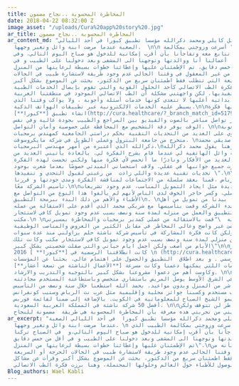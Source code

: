 ```yaml
---
title: المخاطرة المحسوبة ..نجاح مضمون
date: 2018-04-22 08:32:00 Z
image_asset: "/uploads/Cura%20app%20story%20.jpg"
ar_title: المخاطرة المحسوبة ..نجاح مضمون
ar_content_md: "بدأت قصة وائل كابلي ومحمد ذكرالله مؤسسا تطبيق كيورا في أحد الليالي
  الصعبة عندما مرضت ابنة وائل وتغير وجهها.  \n\n يقول وائل: \" أسرعت وزوجتي بمكالمة
  الدكتور الذي نتابع معه وتفاجأنا بأن أقرب إمكانية للدخول هو صباح اليوم التالي، وفي
  الصباح تركنا أعمالنا أنا ووالدتها وتوجهنا الى المشفى وبعد دخولنا على الطبيب و في
  أقل من خمس دقايق، تم الإطمئنان عليها وإعطائنا خطوات بسيطة لرعايتها من المنزل\".\n\nحينها
  شعرت بأنه من غير المعقول في وقتنا الحالي عدم وجود طريقة لاستشارة طبيب في الحالات
  الحرجة أو السريعة التي تتطلب فقط اطمئنان سريع من الدكتور، بحثت عن الموضوع بشكل أكبر،
  وهنا برزت فكرة الطب الاتصالي كأحد الحلول القوية والتي تقوم بإيصال الخدمات الطبية
  عن بعد لمستفيديها. لكن واجهتني مشكلة أن الطب الاتصالي الموجود في منطقتنا العربية
  يقدم بطريقة بدائية أغلبها لا تتعدى كونها خدمات أسئلة وأجوبة ، ولا يواكب وقتنا الذي
  يسيطر عليه الخدمات الالكترونية عبر تطبيقات الهواتف الذكية.\n\nجائتني وقتها فكرة
  انشاء تطبيق [**كيورا**](http://cura.healthcare/?_branch_match_id=517974956531260134)
  و الذي يوفر تواصل مباشر بالصوت والفيديو بين المراجع والطبيب بجودة عالية وفي نفس
  الوقت يوفر دقة التشخيص مع المحافظة على خصوصية وأمان التواصل. \n\nولكني أدركت صعوبة
  تطوير تطبيق يحتوي على العديد من التحديات التقنية بحكم دراستي الجامعية كمهندس برمجيات
  متخرج من جامعة البترول وعملي الطويل في شركة مايكروسوفت. \nلذا تواصلت مع صديقي محمد
  ذكرالله الذي أعتبره من أمهر مهندسي البرمجيات.\nوهنا يقول محمد ذكرالله:\n\"لا أزال
  أذكر مكالمة وائل الهاتفية لي عندما قام بشرح الفكرة لي، بالعادة يأتيني العديد من
  الناس بالعديد من الأفكار ونادرًا ما أتحمس لأي فكرة منها ولكني تحمست لهذه الفكرة
  عندما أدرت جميع جوانبها في عقلي. ولاقت استحساني المبدئي خصوصًا بعدما شعرت بوجود
  تحديات تقنية عديدة واللي زادت  من رغبتي لقبول التحدي و تنفيذها \".\n\nوفي قهوة معروفة
  في وسط الرياض ،قمنا بعقد سلسلة من الاجتماعات لمناقشة الفكرة ومدى جودتها و قررنا
  تأسيس الشركة معًا.\n\nواجهتنا تحديات عديدة مثل ايجاد التمويل المناسب، عدم وجود تشريعات
  للطب التواصلي، وكسر حاجر الخوف لدى الناس لأنهم لم يألفوا هذا النوع من التواصل مع
  الأطباء والأهم من ذلك البدء ببرمجة التطبيق\n. \nاستجمعنا ما بيدنا من تمويل من أهل
  وأصدقاء لبدء الشركة وقمت بتأسيسها مع شريكي محمد الذي أقدم على الاستقالة من عمله
  والبدء في برمجة التطبيق والعمل من منزله لمدة سنة ونصف بسبب عدم وجود تمويل كافي لاستئجار
  مكتب.\n \nيقول محمد ذكرالله  \"قمت بالاستقالة من عملي كمدير برمجيات والمخاطرة بمسيرتي
  المهنية لبدء شئ غير واضح وعالي المخاطر في مقابل الكثير من العروض والمناصب الوظيفية
  المتاحة أمامي. ولكن كانت فكرة المشاركة في تأسيس شركة ناشئة حلم يزاولني منذ عدة سنوات.
  قمت بالعمل من منزلي لمدة سنة ونصف بسبب عدم وجود تمويل كافي لاستئجار مكتب وكانت تلك
  الأيام من أصعب ولكن أجمل ايام حياتي والتي صقلت شخصيتي بشكل كبير\"\n\nأخيراً في أكتوبر
  2016 كانت انطلاقتنا الرسمية في [**كيورا** ] \n (http://cura.healthcare/ar/)بعد حصولنا
  على أول تمويل رسمي . و بعد اطلاق  التطبيق والحصول على اهتمام عالي، بحثنا عن المؤسسات
  والمنظمات اللتي يمكنها دعمنا وكانت مسرعة [**الأعمال الناشئة من تسعة أعشار**](https://a2a.910ths.sa/a2a/overview)
  وكاوست أهم من دعموا مشروعنا بشكل كبير بالتوجيه والتدريب والارشاد. \n\nاليوم كيورا
  هو أول تطبيق في الشرق الأوسط يوصل المريض باستشاري متخصص وباستطاعتة المستخدم محادثته
  بالفيديو المباشر من المنزل وبدون مواعيد. بحمد الله استطعنا خلال سنة ونصف من التأسيس
  أن نخدم 100 ألف مستخدم وكسبنا جوائز محلية وإقليمية مثل عرب نت الرياض وستيب كونفرانس
  دبي وجائزة سمو الشيخ الصباح للمعلوماتية في الكويت. بالإضافة إلى ضمنا لقائمة فوربس
  أفضل 50 شركة ناشئة في المملكة العربية السعودية. \n\nالتحديات والمخاطر لن تتوقف ولكن
  يكفيني من تجربتي هذه معرفة بأن المخاطرة المحسوبة هي طريقة  مضمونة للنجاح. \n\n"
ar_excerpt: "بدأت قصة وائل كابلي ومحمد ذكرالله مؤسسا تطبيق كيورا  في أحد الليالي الصعبة
  عندما مرضت ابنة وائل وتغير وجهها. \n يقول وائل: \" أسرعت وزوجتي بمكالمة الطبيب الذي
  نتابع معه وتفاجأنا بأن أقرب إمكانية للدخول هو صباح اليوم التالي،و  في الصباح تركنا
  أعمالنا أنا ووالدتها وتوجهنا الى المشفى وبعد دخولنا على الطبيب و في أقل من خمس دقايق،
  تم الإطمئنان عليها وإعطائنا خطوات بسيطة لرعايتها من المنزل\".\nحينها شعرت بأنه من
  غير المعقول في وقتنا الحالي عدم وجود طريقة لاستشارة طبيب في الحالات الحرجة أو السريعة
  التي تتطلب فقط اطمئنان سريع من الدكتور، بحثت عن الموضوع بشكل أكبر وقرأت عن مشاكل
  الوصول للأطباء حول العالم وحلولها المحتملة، وهنا برزت فكرة الطب الاتصالي  "
Blog_authors: Wael Kabli
---
```


